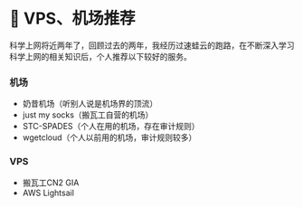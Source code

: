 # 🥳 VPS、机场推荐

科学上网将近两年了，回顾过去的两年，我经历过速蛙云的跑路，在不断深入学习科学上网的相关知识后，个人推荐以下较好的服务。

### 机场

* 奶昔机场（听别人说是机场界的顶流）
* just my socks（搬瓦工自营的机场）
* STC-SPADES（个人在用的机场，存在审计规则）
* wgetcloud（个人以前用的机场，审计规则较多）

### VPS

* 搬瓦工CN2 GIA
* AWS Lightsail
